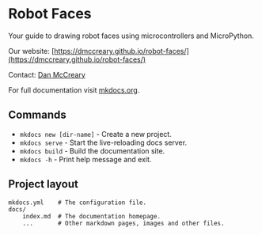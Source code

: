 # Robot Faces

Your guide to drawing robot faces using microcontrollers and MicroPython.

Our website:
[https://dmccreary.github.io/robot-faces/](https://dmccreary.github.io/robot-faces/)

Contact: [Dan McCreary](https://www.linkedin.com/in/danmccreary/)

For full documentation visit [mkdocs.org](https://www.mkdocs.org).

## Commands

* `mkdocs new [dir-name]` - Create a new project.
* `mkdocs serve` - Start the live-reloading docs server.
* `mkdocs build` - Build the documentation site.
* `mkdocs -h` - Print help message and exit.

## Project layout

    mkdocs.yml    # The configuration file.
    docs/
        index.md  # The documentation homepage.
        ...       # Other markdown pages, images and other files.
